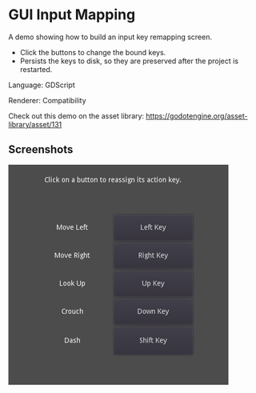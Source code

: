 # GUI Input Mapping

A demo showing how to build an input key remapping screen.

- Click the buttons to change the bound keys.
- Persists the keys to disk, so they are preserved
  after the project is restarted.

Language: GDScript

Renderer: Compatibility

Check out this demo on the asset library: https://godotengine.org/asset-library/asset/131

## Screenshots

![Screenshot](screenshots/input_mapping.png)
